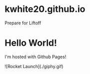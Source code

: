 # kwhite20.github.io
Prepare for Liftoff
<html>
<body>
<h1>Hello World!</h1>
<p>I'm hosted with Github Pages!</p>
</body>
</html>
<htlm>
<body>
<p>![Rocket Launch](./giphy.gif)</p>
</body>
<htlm>
